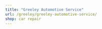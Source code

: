 ```yaml
---
title: "Greeley Automotive Service"
url: /greeley/greeley-automotive-service/
shop: car repair
---
```

